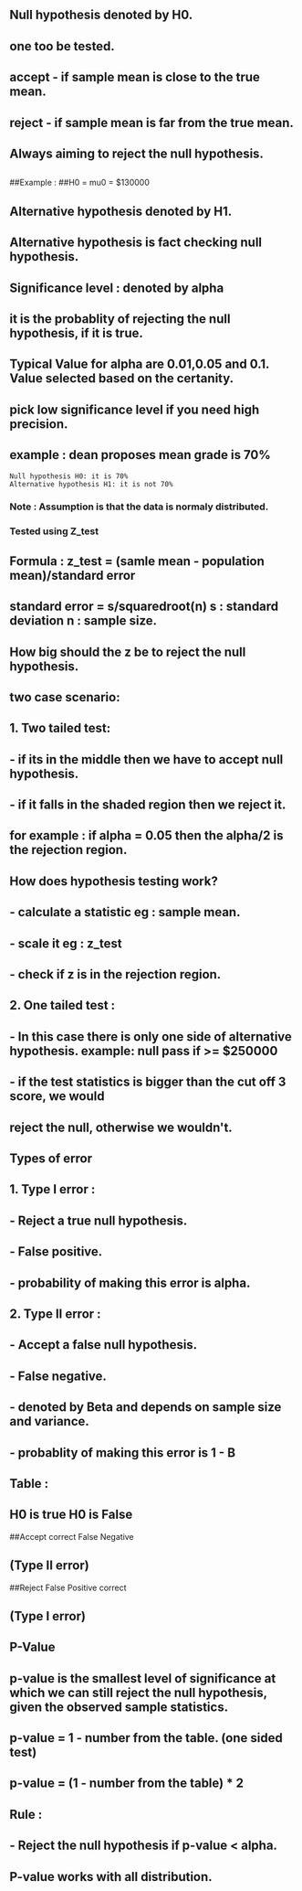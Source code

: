 ## Null hypothesis denoted by H0.
## one too be tested.
## accept - if sample mean is close to the true mean.
## reject - if sample mean is far from the true mean.
## Always aiming to reject the null hypothesis.
##
##Example :
##H0 = mu0 = $130000

## Alternative hypothesis denoted by H1.
## Alternative hypothesis is fact checking null hypothesis.

## Significance level : denoted by alpha
## it is the probablity of rejecting the null hypothesis, if it is true.
## Typical Value for alpha are 0.01,0.05 and  0.1. Value selected based on the certanity.
## pick low significance level if you need high precision.

## example : dean proposes mean grade is 70%
	Null hypothesis H0: it is 70%
	Alternative hypothesis H1: it is not 70%

### Note : Assumption is that the data is normaly distributed.
### Tested using Z_test
## Formula : z_test = (samle mean - population mean)/standard error
## standard error = s/squaredroot(n) s : standard deviation n :  sample size.
## How big should the z be to reject the null hypothesis.
## two case scenario:  
##	1. Two tailed test: 
##		- if its in the middle then we have to accept null hypothesis.
##		- if it falls in the shaded region then we reject it.
## 		for example : if alpha = 0.05 then the alpha/2 is the rejection region.
## 			 How does hypothesis testing work?
##  				- calculate a statistic eg : sample mean.
##  				- scale it eg : z_test
##  				- check if z is in the rejection region. 
## 	2. One tailed test : 
##         	- In this case there is only one side of alternative hypothesis. example: null pass if >= $250000
## 		- if the test statistics is bigger than the cut off 3 score, we would
## 		   reject the null, otherwise we wouldn't.
##
## Types of error 
## 1. Type I error : 
## 	- Reject a true null hypothesis.
##      - False positive.
##	- probability of making this error is alpha.
## 2. Type II error : 
##	- Accept a false null hypothesis.
##	- False negative.
##	- denoted by Beta and depends on sample size and variance.
## 	- probablity of making this error is 1 - B
## Table : 
##			H0 is true		H0 is False
##Accept		correct			False Negative	
##						(Type II error)	
##Reject 		False Positive		correct
##			(Type I error)
##
## P-Value
## p-value is the smallest level of significance at which we can still reject the null hypothesis, given the observed sample statistics.
## p-value = 1 - number from the table. (one sided test)
## p-value = (1 - number from the table) * 2
## Rule : 
##	- Reject the null hypothesis if p-value < alpha.
## P-value works with all distribution. 





